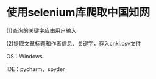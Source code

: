# 使用selenium库爬取中国知网
(1)查询的关键字应由用户输入<p>
(2)提取文章标题和作者信息、关键字，存入cnki.csv文件<p>
OS：Windows<p>
IDE：pycharm、spyder

